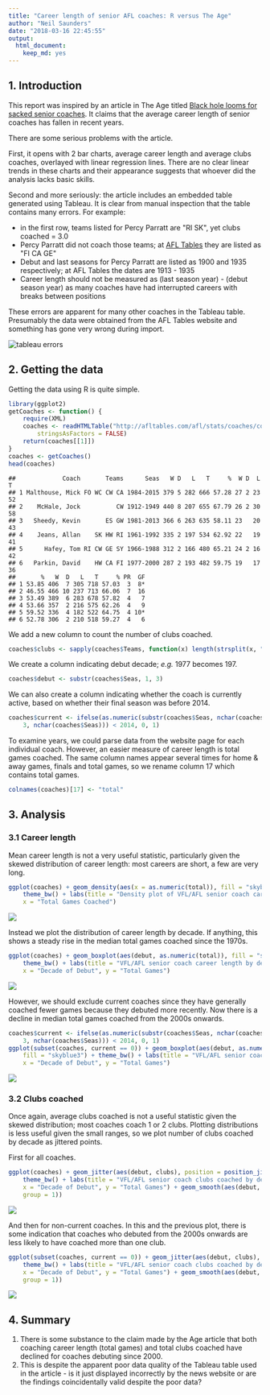 ```yaml
---
title: "Career length of senior AFL coaches: R versus The Age"
author: "Neil Saunders"
date: "2018-03-16 22:45:55"
output: 
  html_document: 
    keep_md: yes
---
```


## 1. Introduction
This report was inspired by an article in The Age titled [Black hole looms for sacked senior coaches](http://www.theage.com.au/afl/afl-news/black-hole-looms-for-sacked-senior-coaches-20141001-10otho.html). It claims that the average career length of senior coaches has fallen in recent years.

There are some serious problems with the article.

First, it opens with 2 bar charts, average career length and average clubs coaches, overlayed with linear regression lines. There are no clear linear trends in these charts and their appearance suggests that whoever did the analysis lacks basic skills.

Second and more seriously: the article includes an embedded table generated using Tableau. It is clear from manual inspection that the table contains many errors. For example:

- in the first row, teams listed for Percy Parratt are "RI SK", yet clubs coached = 3.0
- Percy Parratt did not coach those teams; at [AFL Tables](http://afltables.com/afl/stats/coaches/Percy_Parratt.html) they are listed as "FI CA GE"
- Debut and last seasons for Percy Parratt are listed as 1900 and 1935 respectively; at AFL Tables the dates are 1913 - 1935
- Career length should not be measured as (last season year) - (debut season year) as many coaches have had interrupted careers with breaks between positions

These errors are apparent for many other coaches in the Tableau table. Presumably the data were obtained from the AFL Tables website and something has gone very wrong during import.

![tableau errors](tableau-errors.png)

## 2. Getting the data
Getting the data using R is quite simple.


```r
library(ggplot2)
getCoaches <- function() {
    require(XML)
    coaches <- readHTMLTable("http://afltables.com/afl/stats/coaches/coaches_idx.html", 
        stringsAsFactors = FALSE)
    return(coaches[[1]])
}
coaches <- getCoaches()
head(coaches)
```

```
##             Coach       Teams      Seas   W D   L   T     %  W D  L  T
## 1 Malthouse, Mick FO WC CW CA 1984-2015 379 5 282 666 57.28 27 2 23 52
## 2    McHale, Jock          CW 1912-1949 440 8 207 655 67.79 26 2 30 58
## 3   Sheedy, Kevin       ES GW 1981-2013 366 6 263 635 58.11 23   20 43
## 4    Jeans, Allan    SK HW RI 1961-1992 335 2 197 534 62.92 22   19 41
## 5      Hafey, Tom RI CW GE SY 1966-1988 312 2 166 480 65.21 24 2 16 42
## 6   Parkin, David    HW CA FI 1977-2000 287 2 193 482 59.75 19   17 36
##       %   W  D   L   T     % PR  GF
## 1 53.85 406  7 305 718 57.03  3  8*
## 2 46.55 466 10 237 713 66.06  7  16
## 3 53.49 389  6 283 678 57.82  4   7
## 4 53.66 357  2 216 575 62.26  4   9
## 5 59.52 336  4 182 522 64.75  4 10*
## 6 52.78 306  2 210 518 59.27  4   6
```

We add a new column to count the number of clubs coached.


```r
coaches$clubs <- sapply(coaches$Teams, function(x) length(strsplit(x, " ")[[1]]))
```

We create a column indicating debut decade; _e.g._ 1977 becomes 197.


```r
coaches$debut <- substr(coaches$Seas, 1, 3)
```

We can also create a column indicating whether the coach is currently active, based on whether their final season was before 2014.


```r
coaches$current <- ifelse(as.numeric(substr(coaches$Seas, nchar(coaches$Seas) - 
    3, nchar(coaches$Seas))) < 2014, 0, 1)
```

To examine years, we could parse data from the website page for each individual coach. However, an easier measure of career length is total games coached.
The same column names appear several times for home & away games, finals and total games, so we rename column 17 which contains total games.


```r
colnames(coaches)[17] <- "total"
```


## 3. Analysis
### 3.1 Career length
Mean career length is not a very useful statistic, particularly given the skewed distribution of career length: most careers are short, a few are very long.


```r
ggplot(coaches) + geom_density(aes(x = as.numeric(total)), fill = "skyblue3") + 
    theme_bw() + labs(title = "Density plot of VFL/AFL senior coach career length (total games)", 
    x = "Total Games Coached")
```

![](coaches_files/figure-html/density-1.png)<!-- -->

Instead we plot the distribution of career length by decade. If anything, this shows a steady rise in the median total games coached since the 1970s.


```r
ggplot(coaches) + geom_boxplot(aes(debut, as.numeric(total)), fill = "skyblue3") + 
    theme_bw() + labs(title = "VFL/AFL senior coach career length by debut decade (all)", 
    x = "Decade of Debut", y = "Total Games")
```

![](coaches_files/figure-html/length-all-1.png)<!-- -->

However, we should exclude current coaches since they have generally coached fewer games because they debuted more recently. Now there is a decline in median total games coached from the 2000s onwards.


```r
coaches$current <- ifelse(as.numeric(substr(coaches$Seas, nchar(coaches$Seas) - 
    3, nchar(coaches$Seas))) < 2014, 0, 1)
ggplot(subset(coaches, current == 0)) + geom_boxplot(aes(debut, as.numeric(total)), 
    fill = "skyblue3") + theme_bw() + labs(title = "VFL/AFL senior coach career length by debut decade (non-current)", 
    x = "Decade of Debut", y = "Total Games")
```

![](coaches_files/figure-html/length-past-1.png)<!-- -->

### 3.2 Clubs coached
Once again, average clubs coached is not a useful statistic given the skewed distribution; most coaches coach 1 or 2 clubs. Plotting distributions is less useful given the small ranges, so we plot number of clubs coached by decade as jittered points.

First for all coaches.


```r
ggplot(coaches) + geom_jitter(aes(debut, clubs), position = position_jitter(height = 0)) + 
    theme_bw() + labs(title = "VFL/AFL senior coach clubs coached by debut decade (all)", 
    x = "Decade of Debut", y = "Total Games") + geom_smooth(aes(debut, clubs, 
    group = 1))
```

![](coaches_files/figure-html/clubs-all-1.png)<!-- -->

And then for non-current coaches. In this and the previous plot, there is some indication that coaches who debuted from the 2000s onwards are less likely to have coached more than one club.


```r
ggplot(subset(coaches, current == 0)) + geom_jitter(aes(debut, clubs), position = position_jitter(height = 0)) + 
    theme_bw() + labs(title = "VFL/AFL senior coach clubs coached by debut decade (non-current)", 
    x = "Decade of Debut", y = "Total Games") + geom_smooth(aes(debut, clubs, 
    group = 1))
```

![](coaches_files/figure-html/clubs-past-1.png)<!-- -->

## 4. Summary
1. There is some substance to the claim made by the Age article that both coaching career length (total games) and total clubs coached have declined for coaches debuting since 2000. 
2. This is despite the apparent poor data quality of the Tableau table used in the article - is it just displayed incorrectly by the news website or are the findings coincidentally valid despite the poor data?
